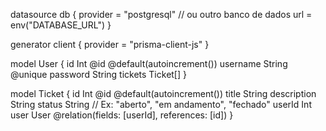datasource db {
  provider = "postgresql" // ou outro banco de dados
  url      = env("DATABASE_URL")
}

generator client {
  provider = "prisma-client-js"
}

model User {
  id        Int      @id @default(autoincrement())
  username  String   @unique
  password  String
  tickets   Ticket[]
}

model Ticket {
  id          Int      @id @default(autoincrement())
  title       String
  description String
  status      String   // Ex: "aberto", "em andamento", "fechado"
  userId      Int
  user        User     @relation(fields: [userId], references: [id])
}
